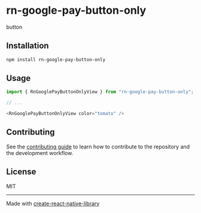 # rn-google-pay-button-only

button

## Installation

```sh
npm install rn-google-pay-button-only
```

## Usage

```js
import { RnGooglePayButtonOnlyView } from "rn-google-pay-button-only";

// ...

<RnGooglePayButtonOnlyView color="tomato" />
```

## Contributing

See the [contributing guide](CONTRIBUTING.md) to learn how to contribute to the repository and the development workflow.

## License

MIT

---

Made with [create-react-native-library](https://github.com/callstack/react-native-builder-bob)
